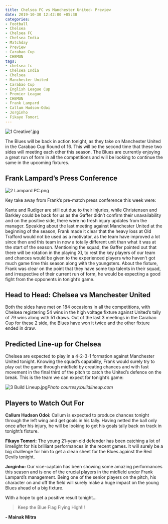 ```yaml
---
title: Chelsea FC vs Manchester United- Preview
date: 2019-10-30 12:42:00 +05:30
categories:
- Football
- Chelsea
- Chelsea FC
- Chelsea India
- Matchday
- Preview
- Carabao Cup
- CHEMUN
tags:
- chelsea fc
- Chelsea India
- Chelsea
- Manchester United
- Carabao Cup
- English League Cup
- Premier League
- CHEMUN
- Frank Lampard
- Callum Hudson-Odoi
- Jorginho
- Fikayo Tomori
---
```


![1 Creative'.jpg](/uploads/1%20Creative'.jpg)

The Blues will be back in action tonight, as they take on Manchester United in the Carabao Cup Round of 16. This will be the second time that these two sides will meeting each other this season. The Blues are currently enjoying a great run of form in all the competitions and will be looking to continue the same in the upcoming fixtures.

## Frank Lampard’s Press Conference

![2 Lampard PC.png](/uploads/2%20Lampard%20PC.png)

Key take away from Frank’s pre-match press conference this week were:

Kante and Rudiger are still out due to their injuries, while Christensen and Barkley could be back for us as the Gaffer didn’t confirm their unavailability and on the positive side, there were no fresh injury updates from the manager. Speaking about the last meeting against Manchester United at the beginning of the season, Frank made it clear that the heavy loss at Old Trafford would not be used as a motivator, as the team have improved a lot since then and this team in now a totally different unit than what it was at the start of the season. Mentioning the squad, the Gaffer pointed out that there will be rotation in the playing XI, to rest the key players of our team and chances would be given to the experienced players who haven’t got much game time this season along with the youngsters. About the fixture, Frank was clear on the point that they have some top talents in their squad, and irrespective of their current run of form, he would be expecting a good fight from the opponents in tonight’s game.

## Head to Head: Chelsea vs Manchester United

Both the sides have met on 184 occasions in all the competitions, with Chelsea registering 54 wins in the high voltage fixture against United’s tally of 79 wins along with 51 draws. Out of the last 3 meetings in the Carabao Cup for these 2 side, the Blues have won it twice and the other fixture ended in draw.

## Predicted Line-up for Chelsea

Chelsea are expected to play in a 4-2-3-1 formation against Manchester United tonight. Knowing the squad’s capability, Frank would surely try to play out the game through midfield by creating chances and with fast movement in the final third of the pitch to catch the United’s defence on the break. 
This is the team we can expect for tonight’s game:

![3 Build Lineup.jpg](/uploads/3%20Build%20Lineup.jpg)*Photo courtesy:buildlineup.com*

## Players to Watch Out For

**Callum Hudson Odoi:** Callum is expected to produce chances tonight through the left wing and get goals in his tally. Having netted the ball only once after his injury, he will be looking to get his goals tally back on track in tonight’s fixture.

**Fikayo Tomori:** The young 21-year-old defender has been catching a lot of limelight for his brilliant performances in the recent games. It will surely be a big challenge for him to get a clean sheet for the Blues against the Red Devils tonight.

**Jorginho:** Our vice-captain has been showing some amazing performances this season and is one of the crucial players in the midfield under Frank Lampard’s management. Being one of the senior players on the pitch, his character on and off the field will surely make a huge impact on the young Blues ahead of a big fixture. 

With a hope to get a positive result tonight... 

> Keep the Blue Flag Flying High!!!

**- Mainak Mitra**